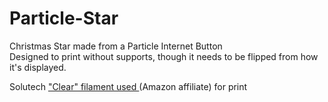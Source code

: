 # Particle-Star
Christmas Star made from a Particle Internet Button  
Designed to print without supports, though it needs to be flipped from how it's displayed.

Solutech ["Clear" filament used ](https://amzn.to/2qLYIQI) (Amazon affiliate) for print
